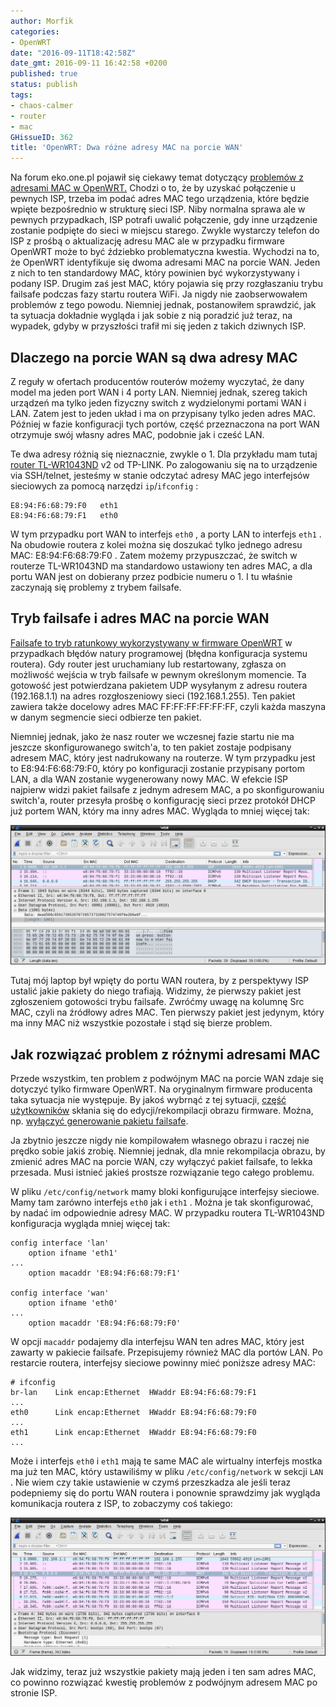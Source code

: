 ```yaml
---
author: Morfik
categories:
- OpenWRT
date: "2016-09-11T18:42:58Z"
date_gmt: 2016-09-11 16:42:58 +0200
published: true
status: publish
tags:
- chaos-calmer
- router
- mac
GHissueID: 362
title: 'OpenWRT: Dwa różne adresy MAC na porcie WAN'
---
```


Na forum eko.one.pl pojawił się ciekawy temat dotyczący [problemów z adresami MAC w
OpenWRT.](http://eko.one.pl/forum/viewtopic.php?id=14224) Chodzi o to, że by uzyskać połączenie u
pewnych ISP, trzeba im podać adres MAC tego urządzenia, które będzie wpięte bezpośrednio w strukturę
sieci ISP. Niby normalna sprawa ale w pewnych przypadkach, ISP potrafi uwalić połączenie, gdy inne
urządzenie zostanie podpięte do sieci w miejscu starego. Zwykle wystarczy telefon do ISP z prośbą o
aktualizację adresu MAC ale w przypadku firmware OpenWRT może to być ździebko problematyczna
kwestia. Wychodzi na to, że OpenWRT identyfikuje się dwoma adresami MAC na porcie WAN. Jeden z nich
to ten standardowy MAC, który powinien być wykorzystywany i podany ISP. Drugim zaś jest MAC, który
pojawia się przy rozgłaszaniu trybu failsafe podczas fazy startu routera WiFi. Ja nigdy nie
zaobserwowałem problemów z tego powodu. Niemniej jednak, postanowiłem sprawdzić, jak ta sytuacja
dokładnie wygląda i jak sobie z nią poradzić już teraz, na wypadek, gdyby w przyszłości trafił mi
się jeden z takich dziwnych ISP.

<!--more-->
## Dlaczego na porcie WAN są dwa adresy MAC

Z reguły w ofertach producentów routerów możemy wyczytać, że dany model ma jeden port WAN i 4 porty
LAN. Niemniej jednak, szereg takich urządzeń ma tylko jeden fizyczny switch z wydzielonymi portami
WAN i LAN. Zatem jest to jeden układ i ma on przypisany tylko jeden adres MAC. Później w fazie
konfiguracji tych portów, część przeznaczona na port WAN otrzymuje swój własny adres MAC, podobnie
jak i cześć LAN.

Te dwa adresy różnią się nieznacznie, zwykle o 1. Dla przykładu mam tutaj [router
TL-WR1043ND](http://www.tp-link.com.pl/products/details/TL-WR1043ND.html) v2 od TP-LINK. Po
zalogowaniu się na to urządzenie via SSH/telnet, jesteśmy w stanie odczytać adresy MAC jego
interfejsów sieciowych za pomocą narzędzi `ip`/`ifconfig` :

    E8:94:F6:68:79:F0   eth1
    E8:94:F6:68:79:F1   eth0

W tym przypadku port WAN to interfejs `eth0` , a porty LAN to interfejs `eth1` . Na obudowie routera
z kolei można się doszukać tylko jednego adresu MAC: E8:94:F6:68:79:F0 . Zatem możemy przypuszczać,
że switch w routerze TL-WR1043ND ma standardowo ustawiony ten adres MAC, a dla portu WAN jest on
dobierany przez podbicie numeru o 1. I tu właśnie zaczynają się problemy z trybem failsafe.

## Tryb failsafe i adres MAC na porcie WAN

[Failsafe to tryb ratunkowy wykorzystywany w firmware
OpenWRT](/post/tryb-ratunkowy-failsafe-w-openwrt/) w przypadkach błędów natury
programowej (błędna konfiguracja systemu routera). Gdy router jest uruchamiany lub restartowany,
zgłasza on możliwość wejścia w tryb failsafe w pewnym określonym momencie. Ta gotowość jest
potwierdzana pakietem UDP wysyłanym z adresu routera (192.168.1.1) na adres rozgłoszeniowy sieci
(192.168.1.255). Ten pakiet zawiera także docelowy adres MAC FF:FF:FF:FF:FF:FF, czyli każda maszyna
w danym segmencie sieci odbierze ten pakiet.

Niemniej jednak, jako że nasz router we wczesnej fazie startu nie ma jeszcze skonfigurowanego
switch'a, to ten pakiet zostaje podpisany adresem MAC, który jest nadrukowany na routerze. W tym
przypadku jest to E8:94:F6:68:79:F0, który po konfiguracji zostanie przypisany portom LAN, a dla WAN
zostanie wygenerowany nowy MAC. W efekcie ISP najpierw widzi pakiet failsafe z jednym adresem MAC, a
po skonfigurowaniu switch'a, router przesyła prośbę o konfigurację sieci przez protokół DHCP już
portem WAN, który ma inny adres MAC. Wygląda to mniej więcej tak:

![rozny-adres-mac-isp-openwrt-wireshark](/img/2016/09/1.rozny-adres-mac-isp-openwrt-wireshark.png#huge)

Tutaj mój laptop był wpięty do portu WAN routera, by z perspektywy ISP ustalić jakie pakiety do
niego trafiają. Widzimy, że pierwszy pakiet jest zgłoszeniem gotowości trybu failsafe. Zwróćmy uwagę
na kolumnę Src MAC, czyli na źródłowy adres MAC. Ten pierwszy pakiet jest jedynym, który ma inny MAC
niż wszystkie pozostałe i stąd się bierze problem.

## Jak rozwiązać problem z różnymi adresami MAC

Przede wszystkim, ten problem z podwójnym MAC na porcie WAN zdaje się dotyczyć tylko firmware
OpenWRT. Na oryginalnym firmware producenta taka sytuacja nie występuje. By jakoś wybrnąć z tej
sytuacji, [część użytkowników](http://eko.one.pl/forum/viewtopic.php?id=10180) skłania się do
edycji/rekompilacji obrazu firmware. Można, np. [wyłączyć generowanie pakietu
failsafe](https://gist.github.com/zhangxc/944446).

Ja zbytnio jeszcze nigdy nie kompilowałem własnego obrazu i raczej nie prędko sobie jakiś zrobię.
Niemniej jednak, dla mnie rekompilacja obrazu, by zmienić adres MAC na porcie WAN, czy wyłączyć
pakiet failsafe, to lekka przesada. Musi istnieć jakieś prostsze rozwiązanie tego całego problemu.

W pliku `/etc/config/network` mamy bloki konfigurujące interfejsy sieciowe. Mamy tam zarówno
interfejs `eth0` jak i `eth1` . Można je tak skonfigurować, by nadać im odpowiednie adresy MAC. W
przypadku routera TL-WR1043ND konfiguracja wygląda mniej więcej tak:

    config interface 'lan'
        option ifname 'eth1'
    ...
        option macaddr 'E8:94:F6:68:79:F1'

    config interface 'wan'
        option ifname 'eth0'
    ...
        option macaddr 'E8:94:F6:68:79:F0'

W opcji `macaddr` podajemy dla interfejsu WAN ten adres MAC, który jest zawarty w pakiecie failsafe.
Przepisujemy również MAC dla portów LAN. Po restarcie routera, interfejsy sieciowe powinny mieć
poniższe adresy MAC:

    # ifconfig
    br-lan    Link encap:Ethernet  HWaddr E8:94:F6:68:79:F1
    ...
    eth0      Link encap:Ethernet  HWaddr E8:94:F6:68:79:F0
    ...
    eth1      Link encap:Ethernet  HWaddr E8:94:F6:68:79:F0
    ...

Może i interfejs `eth0` i `eth1` mają te same MAC ale wirtualny interfejs mostka ma już ten MAC,
który ustawiliśmy w pliku `/etc/config/network` w sekcji `LAN` . Nie wiem czy takie ustawienie w
czymś przeszkadza ale jeśli teraz podepniemy się do portu WAN routera i ponownie sprawdzimy jak
wygląda komunikacja routera z ISP, to zobaczymy coś takiego:

![rozny-adres-mac-isp-openwrt-wireshark](/img/2016/09/2.rozny-adres-mac-isp-openwrt-wireshark.png#huge)

Jak widzimy, teraz już wszystkie pakiety mają jeden i ten sam adres MAC, co powinno rozwiązać
kwestię problemów z podwójnym adresem MAC po stronie ISP.
